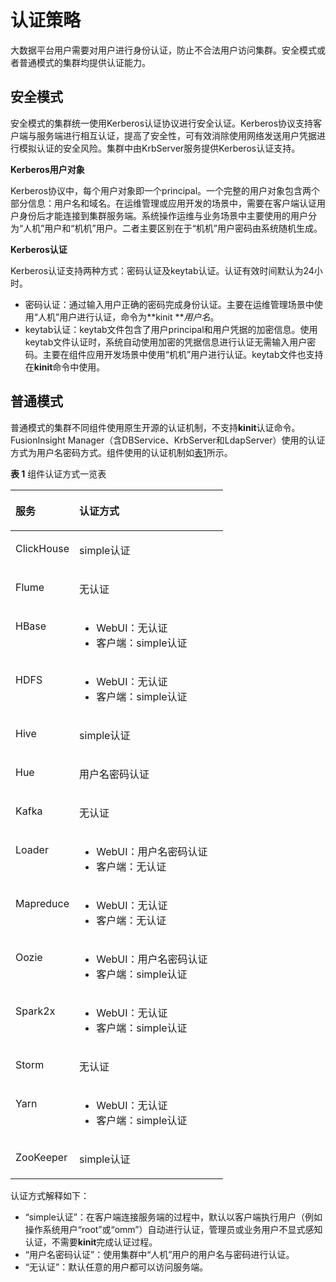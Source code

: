 # 认证策略<a name="admin_guide_000237"></a>

大数据平台用户需要对用户进行身份认证，防止不合法用户访问集群。安全模式或者普通模式的集群均提供认证能力。

## 安全模式<a name="zh-cn_topic_0263899404_s00175c38235a4ba1ae0ba7a8060a1c3a"></a>

安全模式的集群统一使用Kerberos认证协议进行安全认证。Kerberos协议支持客户端与服务端进行相互认证，提高了安全性，可有效消除使用网络发送用户凭据进行模拟认证的安全风险。集群中由KrbServer服务提供Kerberos认证支持。

**Kerberos用户对象**

Kerberos协议中，每个用户对象即一个principal。一个完整的用户对象包含两个部分信息：用户名和域名。在运维管理或应用开发的场景中，需要在客户端认证用户身份后才能连接到集群服务端。系统操作运维与业务场景中主要使用的用户分为“人机”用户和“机机”用户。二者主要区别在于“机机”用户密码由系统随机生成。

**Kerberos认证**

Kerberos认证支持两种方式：密码认证及keytab认证。认证有效时间默认为24小时。

-   密码认证：通过输入用户正确的密码完成身份认证。主要在运维管理场景中使用“人机”用户进行认证，命令为**kinit **_用户名_。
-   keytab认证：keytab文件包含了用户principal和用户凭据的加密信息。使用keytab文件认证时，系统自动使用加密的凭据信息进行认证无需输入用户密码。主要在组件应用开发场景中使用“机机”用户进行认证。keytab文件也支持在**kinit**命令中使用。

## 普通模式<a name="zh-cn_topic_0263899404_sd1c4d2d0153c4fab9392c72f139211df"></a>

普通模式的集群不同组件使用原生开源的认证机制，不支持**kinit**认证命令。FusionInsight Manager（含DBService、KrbServer和LdapServer）使用的认证方式为用户名密码方式。组件使用的认证机制如[表1](#zh-cn_topic_0263899404_t7abcbec3c9ea4f04b9e226dbe9d4ca38)所示。

**表 1**  组件认证方式一览表

<a name="zh-cn_topic_0263899404_t7abcbec3c9ea4f04b9e226dbe9d4ca38"></a>
<table><thead align="left"><tr id="zh-cn_topic_0263899404_zh-cn_topic_0046736677_row52681125"><th class="cellrowborder" valign="top" width="30%" id="mcps1.2.3.1.1"><p id="zh-cn_topic_0263899404_zh-cn_topic_0046736677_p39312736"><a name="zh-cn_topic_0263899404_zh-cn_topic_0046736677_p39312736"></a><a name="zh-cn_topic_0263899404_zh-cn_topic_0046736677_p39312736"></a>服务</p>
</th>
<th class="cellrowborder" valign="top" width="70%" id="mcps1.2.3.1.2"><p id="zh-cn_topic_0263899404_zh-cn_topic_0046736677_p30215023"><a name="zh-cn_topic_0263899404_zh-cn_topic_0046736677_p30215023"></a><a name="zh-cn_topic_0263899404_zh-cn_topic_0046736677_p30215023"></a>认证方式</p>
</th>
</tr>
</thead>
<tbody><tr id="zh-cn_topic_0263899404_row19771317202215"><td class="cellrowborder" valign="top" width="30%" headers="mcps1.2.3.1.1 "><p id="zh-cn_topic_0263899404_p377117142219"><a name="zh-cn_topic_0263899404_p377117142219"></a><a name="zh-cn_topic_0263899404_p377117142219"></a>ClickHouse</p>
</td>
<td class="cellrowborder" valign="top" width="70%" headers="mcps1.2.3.1.2 "><p id="zh-cn_topic_0263899404_p27731713220"><a name="zh-cn_topic_0263899404_p27731713220"></a><a name="zh-cn_topic_0263899404_p27731713220"></a>simple认证</p>
</td>
</tr>
<tr id="zh-cn_topic_0263899404_zh-cn_topic_0046736677_row31497787"><td class="cellrowborder" valign="top" width="30%" headers="mcps1.2.3.1.1 "><p id="zh-cn_topic_0263899404_zh-cn_topic_0046736677_p1183915"><a name="zh-cn_topic_0263899404_zh-cn_topic_0046736677_p1183915"></a><a name="zh-cn_topic_0263899404_zh-cn_topic_0046736677_p1183915"></a>Flume</p>
</td>
<td class="cellrowborder" valign="top" width="70%" headers="mcps1.2.3.1.2 "><p id="zh-cn_topic_0263899404_zh-cn_topic_0046736677_p28788263"><a name="zh-cn_topic_0263899404_zh-cn_topic_0046736677_p28788263"></a><a name="zh-cn_topic_0263899404_zh-cn_topic_0046736677_p28788263"></a>无认证</p>
</td>
</tr>
<tr id="zh-cn_topic_0263899404_zh-cn_topic_0046736677_row53330552"><td class="cellrowborder" valign="top" width="30%" headers="mcps1.2.3.1.1 "><p id="zh-cn_topic_0263899404_zh-cn_topic_0046736677_p24807479"><a name="zh-cn_topic_0263899404_zh-cn_topic_0046736677_p24807479"></a><a name="zh-cn_topic_0263899404_zh-cn_topic_0046736677_p24807479"></a>HBase</p>
</td>
<td class="cellrowborder" valign="top" width="70%" headers="mcps1.2.3.1.2 "><a name="zh-cn_topic_0263899404_zh-cn_topic_0046736677_ul63248778"></a><a name="zh-cn_topic_0263899404_zh-cn_topic_0046736677_ul63248778"></a><ul id="zh-cn_topic_0263899404_zh-cn_topic_0046736677_ul63248778"><li>WebUI：无认证</li><li>客户端：simple认证</li></ul>
</td>
</tr>
<tr id="zh-cn_topic_0263899404_zh-cn_topic_0046736677_row4570028"><td class="cellrowborder" valign="top" width="30%" headers="mcps1.2.3.1.1 "><p id="zh-cn_topic_0263899404_zh-cn_topic_0046736677_p34627969"><a name="zh-cn_topic_0263899404_zh-cn_topic_0046736677_p34627969"></a><a name="zh-cn_topic_0263899404_zh-cn_topic_0046736677_p34627969"></a>HDFS</p>
</td>
<td class="cellrowborder" valign="top" width="70%" headers="mcps1.2.3.1.2 "><a name="zh-cn_topic_0263899404_zh-cn_topic_0046736677_ul53402119"></a><a name="zh-cn_topic_0263899404_zh-cn_topic_0046736677_ul53402119"></a><ul id="zh-cn_topic_0263899404_zh-cn_topic_0046736677_ul53402119"><li>WebUI：无认证</li><li>客户端：simple认证</li></ul>
</td>
</tr>
<tr id="zh-cn_topic_0263899404_zh-cn_topic_0046736677_row7004053"><td class="cellrowborder" valign="top" width="30%" headers="mcps1.2.3.1.1 "><p id="zh-cn_topic_0263899404_zh-cn_topic_0046736677_p30457452"><a name="zh-cn_topic_0263899404_zh-cn_topic_0046736677_p30457452"></a><a name="zh-cn_topic_0263899404_zh-cn_topic_0046736677_p30457452"></a>Hive</p>
</td>
<td class="cellrowborder" valign="top" width="70%" headers="mcps1.2.3.1.2 "><p id="zh-cn_topic_0263899404_zh-cn_topic_0046736677_p51134510"><a name="zh-cn_topic_0263899404_zh-cn_topic_0046736677_p51134510"></a><a name="zh-cn_topic_0263899404_zh-cn_topic_0046736677_p51134510"></a>simple认证</p>
</td>
</tr>
<tr id="zh-cn_topic_0263899404_zh-cn_topic_0046736677_row57557412"><td class="cellrowborder" valign="top" width="30%" headers="mcps1.2.3.1.1 "><p id="zh-cn_topic_0263899404_zh-cn_topic_0046736677_p31638772"><a name="zh-cn_topic_0263899404_zh-cn_topic_0046736677_p31638772"></a><a name="zh-cn_topic_0263899404_zh-cn_topic_0046736677_p31638772"></a>Hue</p>
</td>
<td class="cellrowborder" valign="top" width="70%" headers="mcps1.2.3.1.2 "><p id="zh-cn_topic_0263899404_zh-cn_topic_0046736677_p12603749"><a name="zh-cn_topic_0263899404_zh-cn_topic_0046736677_p12603749"></a><a name="zh-cn_topic_0263899404_zh-cn_topic_0046736677_p12603749"></a>用户名密码认证</p>
</td>
</tr>
<tr id="zh-cn_topic_0263899404_zh-cn_topic_0046736677_row46324881"><td class="cellrowborder" valign="top" width="30%" headers="mcps1.2.3.1.1 "><p id="zh-cn_topic_0263899404_zh-cn_topic_0046736677_p61327894"><a name="zh-cn_topic_0263899404_zh-cn_topic_0046736677_p61327894"></a><a name="zh-cn_topic_0263899404_zh-cn_topic_0046736677_p61327894"></a>Kafka</p>
</td>
<td class="cellrowborder" valign="top" width="70%" headers="mcps1.2.3.1.2 "><p id="zh-cn_topic_0263899404_zh-cn_topic_0046736677_p1503503"><a name="zh-cn_topic_0263899404_zh-cn_topic_0046736677_p1503503"></a><a name="zh-cn_topic_0263899404_zh-cn_topic_0046736677_p1503503"></a>无认证</p>
</td>
</tr>
<tr id="zh-cn_topic_0263899404_zh-cn_topic_0046736677_row13531531"><td class="cellrowborder" valign="top" width="30%" headers="mcps1.2.3.1.1 "><p id="zh-cn_topic_0263899404_zh-cn_topic_0046736677_p22312206"><a name="zh-cn_topic_0263899404_zh-cn_topic_0046736677_p22312206"></a><a name="zh-cn_topic_0263899404_zh-cn_topic_0046736677_p22312206"></a>Loader</p>
</td>
<td class="cellrowborder" valign="top" width="70%" headers="mcps1.2.3.1.2 "><a name="zh-cn_topic_0263899404_zh-cn_topic_0046736677_ul62458233"></a><a name="zh-cn_topic_0263899404_zh-cn_topic_0046736677_ul62458233"></a><ul id="zh-cn_topic_0263899404_zh-cn_topic_0046736677_ul62458233"><li>WebUI：用户名密码认证</li><li>客户端：无认证</li></ul>
</td>
</tr>
<tr id="zh-cn_topic_0263899404_zh-cn_topic_0046736677_row32242465"><td class="cellrowborder" valign="top" width="30%" headers="mcps1.2.3.1.1 "><p id="zh-cn_topic_0263899404_zh-cn_topic_0046736677_p61502840"><a name="zh-cn_topic_0263899404_zh-cn_topic_0046736677_p61502840"></a><a name="zh-cn_topic_0263899404_zh-cn_topic_0046736677_p61502840"></a>Mapreduce</p>
</td>
<td class="cellrowborder" valign="top" width="70%" headers="mcps1.2.3.1.2 "><a name="zh-cn_topic_0263899404_zh-cn_topic_0046736677_ul15674164"></a><a name="zh-cn_topic_0263899404_zh-cn_topic_0046736677_ul15674164"></a><ul id="zh-cn_topic_0263899404_zh-cn_topic_0046736677_ul15674164"><li>WebUI：无认证</li><li>客户端：无认证</li></ul>
</td>
</tr>
<tr id="zh-cn_topic_0263899404_zh-cn_topic_0046736677_row26685362"><td class="cellrowborder" valign="top" width="30%" headers="mcps1.2.3.1.1 "><p id="zh-cn_topic_0263899404_zh-cn_topic_0046736677_p14030717"><a name="zh-cn_topic_0263899404_zh-cn_topic_0046736677_p14030717"></a><a name="zh-cn_topic_0263899404_zh-cn_topic_0046736677_p14030717"></a>Oozie</p>
</td>
<td class="cellrowborder" valign="top" width="70%" headers="mcps1.2.3.1.2 "><a name="zh-cn_topic_0263899404_zh-cn_topic_0046736677_ul62746268"></a><a name="zh-cn_topic_0263899404_zh-cn_topic_0046736677_ul62746268"></a><ul id="zh-cn_topic_0263899404_zh-cn_topic_0046736677_ul62746268"><li>WebUI：用户名密码认证</li><li>客户端：simple认证</li></ul>
</td>
</tr>
<tr id="zh-cn_topic_0263899404_zh-cn_topic_0046736677_row47176343"><td class="cellrowborder" valign="top" width="30%" headers="mcps1.2.3.1.1 "><p id="zh-cn_topic_0263899404_zh-cn_topic_0046736677_p63187419"><a name="zh-cn_topic_0263899404_zh-cn_topic_0046736677_p63187419"></a><a name="zh-cn_topic_0263899404_zh-cn_topic_0046736677_p63187419"></a>Spark2x</p>
</td>
<td class="cellrowborder" valign="top" width="70%" headers="mcps1.2.3.1.2 "><a name="zh-cn_topic_0263899404_zh-cn_topic_0046736677_ul17907308"></a><a name="zh-cn_topic_0263899404_zh-cn_topic_0046736677_ul17907308"></a><ul id="zh-cn_topic_0263899404_zh-cn_topic_0046736677_ul17907308"><li>WebUI：无认证</li><li>客户端：simple认证</li></ul>
</td>
</tr>
<tr id="zh-cn_topic_0263899404_zh-cn_topic_0046736677_row35307962"><td class="cellrowborder" valign="top" width="30%" headers="mcps1.2.3.1.1 "><p id="zh-cn_topic_0263899404_zh-cn_topic_0046736677_p41372713"><a name="zh-cn_topic_0263899404_zh-cn_topic_0046736677_p41372713"></a><a name="zh-cn_topic_0263899404_zh-cn_topic_0046736677_p41372713"></a>Storm</p>
</td>
<td class="cellrowborder" valign="top" width="70%" headers="mcps1.2.3.1.2 "><p id="zh-cn_topic_0263899404_zh-cn_topic_0046736677_p62855489"><a name="zh-cn_topic_0263899404_zh-cn_topic_0046736677_p62855489"></a><a name="zh-cn_topic_0263899404_zh-cn_topic_0046736677_p62855489"></a>无认证</p>
</td>
</tr>
<tr id="zh-cn_topic_0263899404_zh-cn_topic_0046736677_row28828491"><td class="cellrowborder" valign="top" width="30%" headers="mcps1.2.3.1.1 "><p id="zh-cn_topic_0263899404_zh-cn_topic_0046736677_p53406450"><a name="zh-cn_topic_0263899404_zh-cn_topic_0046736677_p53406450"></a><a name="zh-cn_topic_0263899404_zh-cn_topic_0046736677_p53406450"></a>Yarn</p>
</td>
<td class="cellrowborder" valign="top" width="70%" headers="mcps1.2.3.1.2 "><a name="zh-cn_topic_0263899404_zh-cn_topic_0046736677_ul30955222"></a><a name="zh-cn_topic_0263899404_zh-cn_topic_0046736677_ul30955222"></a><ul id="zh-cn_topic_0263899404_zh-cn_topic_0046736677_ul30955222"><li>WebUI：无认证</li><li>客户端：simple认证</li></ul>
</td>
</tr>
<tr id="zh-cn_topic_0263899404_zh-cn_topic_0046736677_row17778899"><td class="cellrowborder" valign="top" width="30%" headers="mcps1.2.3.1.1 "><p id="zh-cn_topic_0263899404_zh-cn_topic_0046736677_p30804749"><a name="zh-cn_topic_0263899404_zh-cn_topic_0046736677_p30804749"></a><a name="zh-cn_topic_0263899404_zh-cn_topic_0046736677_p30804749"></a>ZooKeeper</p>
</td>
<td class="cellrowborder" valign="top" width="70%" headers="mcps1.2.3.1.2 "><p id="zh-cn_topic_0263899404_zh-cn_topic_0046736677_p12156768"><a name="zh-cn_topic_0263899404_zh-cn_topic_0046736677_p12156768"></a><a name="zh-cn_topic_0263899404_zh-cn_topic_0046736677_p12156768"></a>simple认证</p>
</td>
</tr>
</tbody>
</table>

认证方式解释如下：

-   “simple认证”：在客户端连接服务端的过程中，默认以客户端执行用户（例如操作系统用户“root”或“omm”）自动进行认证，管理员或业务用户不显式感知认证，不需要**kinit**完成认证过程。
-   “用户名密码认证”：使用集群中“人机”用户的用户名与密码进行认证。
-   “无认证”：默认任意的用户都可以访问服务端。

